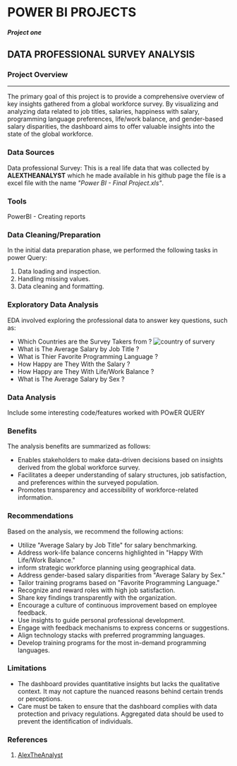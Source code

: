 # POWER BI PROJECTS

#### *Project one*

## DATA PROFESSIONAL SURVEY ANALYSIS

### **Project Overview**
---
The primary goal of this project is to provide a comprehensive overview of key insights gathered from a global workforce survey. By visualizing and analyzing data related to job titles, salaries, happiness with salary, programming language preferences, life/work balance, and gender-based salary disparities, the dashboard aims to offer valuable insights into the state of the global workforce.

### Data Sources
Data professional Survey: This is a real life data that was collected by **ALEXTHEANALYST** which he made available in his github page the file is a excel file with the name *"Power BI - Final Project.xls"*.

### Tools
PowerBI - Creating reports

### Data Cleaning/Preparation
In the initial data preparation phase, we performed the following tasks in power Query:
1.	Data loading and inspection.
2.	Handling missing values.
3.	Data cleaning and formatting.

### Exploratory Data Analysis
EDA involved exploring the professional data to answer key questions, such as:
- Which Countries are the Survey Takers from ?
  ![country of survery](https://github.com/Respect21/Data-analyst-Portfolio-Project-in-PowerBi/assets/58913184/bc0b098e-049b-4654-a533-10229563791c)
- What is The Average Salary by Job Title ?
- What is Thier Favorite Programming Language ?
- How Happy are They With the Salary ?
- How Happy are They With Life/Work Balance ?
- What is The Average Salary by Sex ?

### Data Analysis
Include some interesting code/features worked with
POwER QUERY

### Benefits
The analysis benefits are summarized as follows:
- Enables stakeholders to make data-driven decisions based on insights derived from the global workforce survey.
- Facilitates a deeper understanding of salary structures, job satisfaction, and preferences within the surveyed population.
- Promotes transparency and accessibility of workforce-related information.
  
### Recommendations
Based on the analysis, we recommend the following actions:
- Utilize "Average Salary by Job Title" for salary benchmarking.
- Address work-life balance concerns highlighted in "Happy With Life/Work Balance."
- inform strategic workforce planning using geographical data.
- Address gender-based salary disparities from "Average Salary by Sex."
- Tailor training programs based on "Favorite Programming Language."
- Recognize and reward roles with high job satisfaction.
- Share key findings transparently with the organization.
- Encourage a culture of continuous improvement based on employee feedback.
- Use insights to guide personal professional development.
- Engage with feedback mechanisms to express concerns or suggestions.
- Align technology stacks with preferred programming languages.
- Develop training programs for the most in-demand programming languages.

### Limitations
- The dashboard provides quantitative insights but lacks the qualitative context. It may not capture the nuanced reasons behind certain trends or perceptions.
- Care must be taken to ensure that the dashboard complies with data protection and privacy regulations. Aggregated data should be used to prevent the identification of individuals.



### References
1.	[AlexTheAnalyst](https://github.com/AlexTheAnalyst/Power-BI/blob/main/Power%20BI%20-%20Final%20Project.xlsx)







